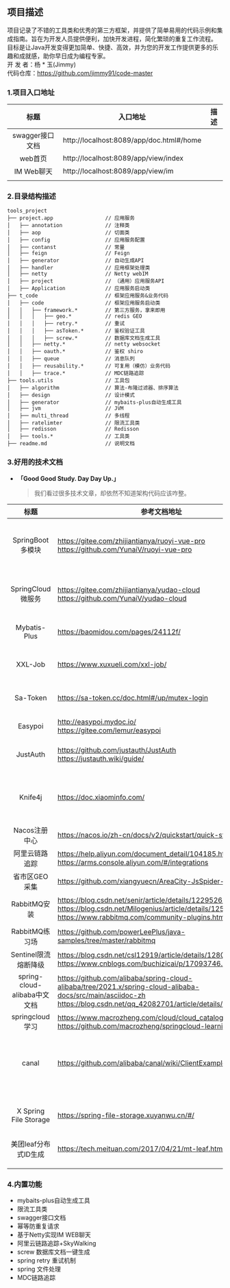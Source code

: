 

## 项目描述

项目记录了不错的工具类和优秀的第三方框架，并提供了简单易用的代码示例和集成指南。旨在为开发人员提供便利，加快开发进程，简化繁琐的重复工作流程。  
目标是让Java开发变得更加简单、快捷、高效，并为您的开发工作提供更多的乐趣和成就感，助你早日成为编程专家。  
开 发 者：杨 * 玉(Jimmy)  
代码仓库：https://github.com/jimmy91/code-master  


### 1.项目入口地址
|     标题      | 入口地址                                     | 描述  |
|:-----------:|------------------------------------------|-----|
| swagger接口文档 | http://localhost:8089/app/doc.html#/home |     |
|    web首页    | http://localhost:8089/app/view/index     |     |
|  IM Web聊天   | http://localhost:8089/app/view/im        |     |
|             |                                          |     |


### 2.目录结构描述
```
tools_project
├── project.app                 // 应用服务
│   ├── annotation              // 注释类
│   ├── aop                     // 切面类
│   ├── config                  // 应用服务配置
│   ├── contanst                // 常量
│   ├── feign                   // Feign
│   ├── generator               // 自动生成API
│   ├── handler                 // 应用框架处理类
│   ├── netty                   // Netty webIM
│   ├── project                 // （通用）应用服务API
│   ├── Application             // 应用服务启动类
├── t_code                      // 框架应用服务&业务代码
│   ├── code                    // 框架应用服务启动类
│   │   ├── framework.*         // 第三方服务，拿来即用
│   │   │   ├── geo.*           // redis GEO
│   │   │   ├── retry.*         // 重试
│   │   │   ├── asToken.*       // 鉴权验证工具
│   │   │   ├── screw.*         // 数据库文档生成工具
│   │   ├── netty.*             // netty websocket 
│   │   ├── oauth.*             // 鉴权 shiro
│   │   ├── queue               // 消息队列
│   │   ├── reusability.*       // 可复用（模仿）业务代码
│   │   ├── trace.*             // MDC链路追踪
├── tools.utils                 // 工具包
│   ├── algorithm               // 算法-布隆过滤器、排序算法 
│   ├── design                  // 设计模式
│   ├── generator               // mybaits-plus自动生成工具
│   ├── jvm                     // JVM
│   ├── multi_thread            // 多线程
│   ├── ratelimter              // 限流工具类
│   ├── redisson                // Redisson
│   ├── tools.*                 // 工具类
├── readme.md                   // 说明文档

```
###  3.好用的技术文档
*  **「Good Good Study. Day Day Up.」**
    > 我们看过很多技术文章，却依然不知道架构代码应该咋整。
  > 
|            标题            | 参考文档地址                                                                                                                                                                         | 描述                            |
|:------------------------:|--------------------------------------------------------------------------------------------------------------------------------------------------------------------------------|-------------------------------|
|      SpringBoot 多模块      | https://gitee.com/zhijiantianya/ruoyi-vue-pro <br/>   https://github.com/YunaiV/ruoyi-vue-pro                                                                                  | 芋道源码-最强的后台管理系统  -mini分支       |
|     SpringCloud 微服务      | https://gitee.com/zhijiantianya/yudao-cloud <br/>   https://github.com/YunaiV/yudao-cloud                                                                                      | 芋道源码-最强的后台管理系统                |
|       Mybatis-Plus       | https://baomidou.com/pages/24112f/                                                                                                                                             | MyBatis的增强工具                  |
|         XXL-Job          | https://www.xuxueli.com/xxl-job/                                                                                                                                               | 分布式任务调度平台                     |
|         Sa-Token         | https://sa-token.cc/doc.html#/up/mutex-login                                                                                                                                   | 轻量级 Java 权限认证框架               |
|         Easypoi          | http://easypoi.mydoc.io/ <br/> https://gitee.com/lemur/easypoi                                                                                                                 | 文档处理工具                        |
|         JustAuth         | https://github.com/justauth/JustAuth <br/> https://justauth.wiki/guide/                                                                                                        | 第三方授权登录的工具类库                  |
|         Knife4j          | https://doc.xiaominfo.com/                                                                                                                                                     | 集成Swagger生成Api文档的增强解决方案       |
|        Nacos注册中心         | https://nacos.io/zh-cn/docs/v2/quickstart/quick-start.html                                                                                                                     |                               |
|         阿里云链路追踪          | https://help.aliyun.com/document_detail/104185.html <br> https://arms.console.aliyun.com/#/integrations                                                                        |                               |
|         省市区GEO采集         | https://github.com/xiangyuecn/AreaCity-JsSpider-StatsGov                                                                                                                       |                               |
|        RabbitMQ安装        | https://blog.csdn.net/senir/article/details/122952669  <br> https://blog.csdn.net/Milogenius/article/details/125224527  <br> https://www.rabbitmq.com/community-plugins.html   | RabbitMQ 安装及插件                |
|       RabbitMQ练习场        | https://github.com/powerLeePlus/java-samples/tree/master/rabbitmq                                                                                                              |                               |
|      Sentinel限流熔断降级      | https://blog.csdn.net/csl12919/article/details/128033414 <br> https://www.cnblogs.com/buchizicai/p/17093746.html                                                               |                               |
| spring-cloud-alibaba中文文档 | https://github.com/alibaba/spring-cloud-alibaba/tree/2021.x/spring-cloud-alibaba-docs/src/main/asciidoc-zh   <br> https://blog.csdn.net/qq_42082701/article/details/100983913/ |                               |
|      springcloud学习       | https://www.macrozheng.com/cloud/cloud_catalog.html <br> https://github.com/macrozheng/springcloud-learning                                                                    |                               |
|          canal           | https://github.com/alibaba/canal/wiki/ClientExample                                                                                                                            | canal Mysql Binlog 的增量订阅和消费组件 |
|  X Spring File Storage   | https://spring-file-storage.xuyanwu.cn/#/                                                                                                                                      | 一行代码实现文件上传 20个平台              |
|      美团leaf分布式ID生成       | https://tech.meituan.com/2017/04/21/mt-leaf.html                                                                                                                               |                               |
|                          |                                                                                                                                                                                |                               |
|                          |                                                                                                                                                                                |                               |
|                          |                                                                                                                                                                                |                               |

###  4.内置功能
 
* mybaits-plus自动生成工具
* 限流工具类
* swagger接口文档
* 幂等防重复请求
* 基于Netty实现IM WEB聊天
* 阿里云链路追踪+SkyWalking
* screw 数据库文档一键生成
* spring retry 重试机制
* spring 文件处理
* MDC链路追踪




